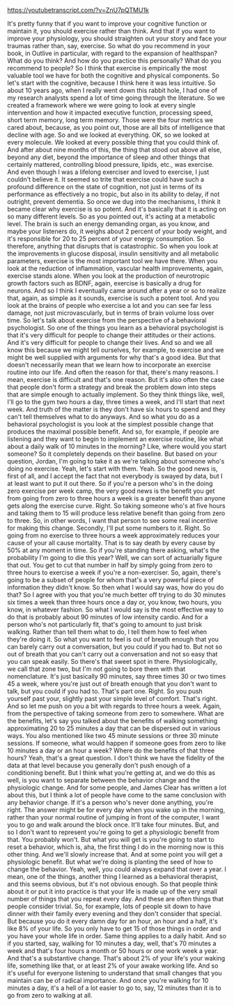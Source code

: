 https://youtubetranscript.com/?v=ZnU7pQTMU1k

 It's pretty funny that if you want to improve your cognitive function or maintain it, you should exercise rather than think. And that if you want to improve your physiology, you should straighten out your story and face your traumas rather than, say, exercise. So what do you recommend in your book, in Outlive in particular, with regard to the expansion of healthspan? What do you think? And how do you practice this personally? What do you recommend to people? So I think that exercise is empirically the most valuable tool we have for both the cognitive and physical components. So let's start with the cognitive, because I think here it was less intuitive. So about 10 years ago, when I really went down this rabbit hole, I had one of my research analysts spend a lot of time going through the literature. So we created a framework where we were going to look at every single intervention and how it impacted executive function, processing speed, short term memory, long term memory. Those were the four metrics we cared about, because, as you point out, those are all bits of intelligence that decline with age. So and we looked at everything. OK, so we looked at every molecule. We looked at every possible thing that you could think of. And after about nine months of this, the thing that stood out above all else, beyond any diet, beyond the importance of sleep and other things that certainly mattered, controlling blood pressure, lipids, etc., was exercise. And even though I was a lifelong exerciser and loved to exercise, I just couldn't believe it. It seemed so trite that exercise could have such a profound difference on the state of cognition, not just in terms of its performance as effectively a no tropic, but also in its ability to delay, if not outright, prevent dementia. So once we dug into the mechanisms, I think it became clear why exercise is so potent. And it's basically that it is acting on so many different levels. So as you pointed out, it's acting at a metabolic level. The brain is such an energy demanding organ, as you know, and maybe your listeners do, it weighs about 2 percent of your body weight, and it's responsible for 20 to 25 percent of your energy consumption. So therefore, anything that disrupts that is catastrophic. So when you look at the improvements in glucose disposal, insulin sensitivity and all metabolic parameters, exercise is the most important tool we have there. When you look at the reduction of inflammation, vascular health improvements, again, exercise stands alone. When you look at the production of neurotropic growth factors such as BDNF, again, exercise is basically a drug for neurons. And so I think I eventually came around after a year or so to realize that, again, as simple as it sounds, exercise is such a potent tool. And you look at the brains of people who exercise a lot and you can see far less damage, not just microvascularly, but in terms of brain volume loss over time. So let's talk about exercise from the perspective of a behavioral psychologist. So one of the things you learn as a behavioral psychologist is that it's very difficult for people to change their attitudes or their actions. And it's very difficult for people to change their lives. And so and we all know this because we might tell ourselves, for example, to exercise and we might be well supplied with arguments for why that's a good idea. But that doesn't necessarily mean that we learn how to incorporate an exercise routine into our life. And often the reason for that, there's many reasons. I mean, exercise is difficult and that's one reason. But it's also often the case that people don't form a strategy and break the problem down into steps that are simple enough to actually implement. So they think things like, well, I'll go to the gym two hours a day, three times a week, and I'll start that next week. And truth of the matter is they don't have six hours to spend and they can't tell themselves what to do anyways. And so what you do as a behavioral psychologist is you look at the simplest possible change that produces the maximal possible benefit. And so, for example, if people are listening and they want to begin to implement an exercise routine, like what about a daily walk of 10 minutes in the morning? Like, where would you start someone? So it completely depends on their baseline. But based on your question, Jordan, I'm going to take it as we're talking about someone who's doing no exercise. Yeah, let's start with them. Yeah. So the good news is, first of all, and I accept the fact that not everybody is swayed by data, but I at least want to put it out there. So if you're a person who's in the doing zero exercise per week camp, the very good news is the benefit you get from going from zero to three hours a week is a greater benefit than anyone gets along the exercise curve. Right. So taking someone who's at five hours and taking them to 15 will produce less relative benefit than going from zero to three. So, in other words, I want that person to see some real incentive for making this change. Secondly, I'll put some numbers to it. Right. So going from no exercise to three hours a week approximately reduces your cause of your all cause mortality. That is to say death by every cause by 50% at any moment in time. So if you're standing there asking, what's the probability I'm going to die this year? Well, we can sort of actuarially figure that out. You get to cut that number in half by simply going from zero to three hours to exercise a week if you're a non-exerciser. So, again, there's going to be a subset of people for whom that's a very powerful piece of information they didn't know. So then what I would say was, how do you do that? So I agree with you that you're much better off trying to do 30 minutes six times a week than three hours once a day or, you know, two hours, you know, in whatever fashion. So what I would say is the most effective way to do that is probably about 90 minutes of low intensity cardio. And for a person who's not particularly fit, that's going to amount to just brisk walking. Rather than tell them what to do, I tell them how to feel when they're doing it. So what you want to feel is out of breath enough that you can barely carry out a conversation, but you could if you had to. But not so out of breath that you can't carry out a conversation and not so easy that you can speak easily. So there's that sweet spot in there. Physiologically, we call that zone two, but I'm not going to bore them with that nomenclature. It's just basically 90 minutes, say three times 30 or two times 45 a week, where you're just out of breath enough that you don't want to talk, but you could if you had to. That's part one. Right. So you push yourself past your, slightly past your simple level of comfort. That's right. And so let me push on you a bit with regards to three hours a week. Again, from the perspective of taking someone from zero to somewhere. What are the benefits, let's say you talked about the benefits of walking something approximating 20 to 25 minutes a day that can be dispersed out in various ways. You also mentioned like two 45 minute sessions or three 30 minute sessions. If someone, what would happen if someone goes from zero to like 10 minutes a day or an hour a week? Where do the benefits of that three hours? Yeah, that's a great question. I don't think we have the fidelity of the data at that level because you generally don't push enough of a conditioning benefit. But I think what you're getting at, and we do this as well, is you want to separate between the behavior change and the physiologic change. And for some people, and James Clear has written a lot about this, but I think a lot of people have come to the same conclusion with any behavior change. If it's a person who's never done anything, you're right. The answer might be for every day when you wake up in the morning, rather than your normal routine of jumping in front of the computer, I want you to go and walk around the block once. It'll take four minutes. But, and so I don't want to represent you're going to get a physiologic benefit from that. You probably won't. But what you will get is you're going to start to reset a behavior, which is, aha, the first thing I do in the morning now is this other thing. And we'll slowly increase that. And at some point you will get a physiologic benefit. But what we're doing is planting the seed of how to change the behavior. Yeah, well, you could always expand that over a year. I mean, one of the things, another thing I learned as a behavioral therapist, and this seems obvious, but it's not obvious enough. So that people think about it or put it into practice is that your life is made up of the very small number of things that you repeat every day. And these are often things that people consider trivial. So, for example, lots of people sit down to have dinner with their family every evening and they don't consider that special. But because you do it every damn day for an hour, an hour and a half, it's like 8% of your life. So you only have to get 15 of those things in order and you have your whole life in order. Same thing applies to a daily habit. And so if you started, say, walking for 10 minutes a day, well, that's 70 minutes a week and that's four hours a month or 50 hours or one work week a year. And that's a substantive change. That's about 2% of your life's your waking life, something like that, or at least 2% of your awake working life. And so it's useful for everyone listening to understand that small changes that you maintain can be of radical importance. And once you're walking for 10 minutes a day, it's a hell of a lot easier to go to, say, 12 minutes than it is to go from zero to walking at all.
